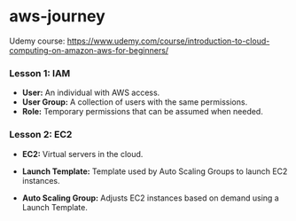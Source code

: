 # aws-journey
Udemy course: https://www.udemy.com/course/introduction-to-cloud-computing-on-amazon-aws-for-beginners/

### Lesson 1: IAM

- **User:** An individual with AWS access.
- **User Group:** A collection of users with the same permissions.
- **Role:** Temporary permissions that can be assumed when needed.

### Lesson 2: EC2

- **EC2:** Virtual servers in the cloud.

- **Launch Template:** Template used by Auto Scaling Groups to launch EC2 instances.
- **Auto Scaling Group:** Adjusts EC2 instances based on demand using a Launch Template.
